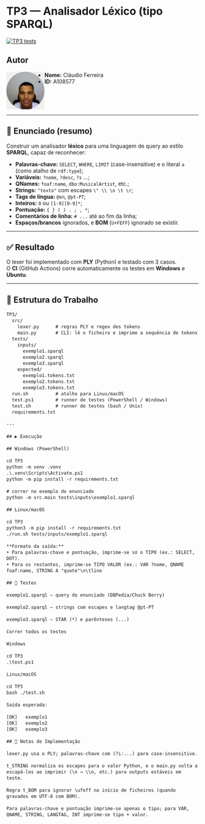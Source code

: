 # TP3 — Analisador Léxico (tipo SPARQL)

[![TP3 tests](https://github.com/claudioferreira177/PLC2025/actions/workflows/tp3-tests.yml/badge.svg)](https://github.com/claudioferreira177/PLC2025/actions/workflows/tp3-tests.yml)

## Autor
<img src="../img/perfil.jpg" alt="Foto de perfil" width="100" align="left">

- **Nome:** Cláudio Ferreira  
- **ID:** A108577  

<br clear="left"/>

---

## 📝 Enunciado (resumo)
Construir um analisador **léxico** para uma linguagem de query ao estilo **SPARQL**, capaz de reconhecer:
- **Palavras-chave:** `SELECT`, `WHERE`, `LIMIT` (case-insensitive) e o literal `a` (como atalho de `rdf:type`);
- **Variáveis:** `?nome`, `?desc`, `?s` …;
- **QNames:** `foaf:name`, `dbo:MusicalArtist`, etc.;
- **Strings:** `"texto"` com escapes `\" \\ \n \t \r`;
- **Tags de língua:** `@en`, `@pt-PT`;
- **Inteiros:** `0` ou `[1-9][0-9]*`;
- **Pontuação:** `{ } ( ) . ; , *`;
- **Comentários de linha:** `# ...` até ao fim da linha;
- **Espaços/brancos** ignorados, e **BOM** (`U+FEFF`) ignorado se existir.

---

## ✅ Resultado
O lexer foi implementado com **PLY** (Python) e testado com 3 casos.  
O **CI** (GitHub Actions) corre automaticamente os testes em **Windows** e **Ubuntu**.

---

## 🧩 Estrutura do Trabalho
```text
TP3/
  src/
    lexer.py      # regras PLY e regex dos tokens
    main.py       # CLI: lê o ficheiro e imprime a sequência de tokens
  tests/
    inputs/
      exemplo1.sparql
      exemplo2.sparql
      exemplo3.sparql
    expected/
      exemplo1.tokens.txt
      exemplo2.tokens.txt
      exemplo3.tokens.txt
  run.sh          # atalho para Linux/macOS
  test.ps1        # runner de testes (PowerShell / Windows)
  test.sh         # runner de testes (bash / Unix)
  requirements.txt

---

## ▶️ Execução

## Windows (PowerShell)

cd TP3
python -m venv .venv
.\.venv\Scripts\Activate.ps1
python -m pip install -r requirements.txt

# correr no exemplo do enunciado
python -m src.main tests\inputs\exemplo1.sparql

## Linux/macOS

cd TP3
python3 -m pip install -r requirements.txt
./run.sh tests/inputs/exemplo1.sparql

**Formato da saída:**
• Para palavras-chave e pontuação, imprime-se só o TIPO (ex.: SELECT, DOT).
• Para os restantes, imprime-se TIPO VALOR (ex.: VAR ?nome, QNAME foaf:name, STRING A "quote"\n\tline 

## 🧪 Testes

exemplo1.sparql — query do enunciado (DBPedia/Chuck Berry)

exemplo2.sparql — strings com escapes e langtag @pt-PT

exemplo3.sparql — STAR (*) e parênteses (...)

Correr todos os testes

Windows

cd TP3
.\test.ps1

Linux/macOS

cd TP3
bash ./test.sh

Saída esperada:

[OK]   exemplo1
[OK]   exemplo2
[OK]   exemplo3

## 🔎 Notas de Implementação

lexer.py usa o PLY; palavras-chave com (?i:...) para case-insensitive.

t_STRING normaliza os escapes para o valor Python, e o main.py volta a escapá-los ao imprimir (\n → \\n, etc.) para outputs estáveis em teste.

Regra t_BOM para ignorar \ufeff no início de ficheiros (quando gravados em UTF-8 com BOM).

Para palavras-chave e pontuação imprime-se apenas o tipo; para VAR, QNAME, STRING, LANGTAG, INT imprime-se tipo + valor.
